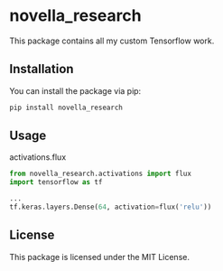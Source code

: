 # novella_research

This package contains all my custom Tensorflow work.

## Installation

You can install the package via pip:

```bash
pip install novella_research
```

## Usage

activations.flux

```python
from novella_research.activations import flux
import tensorflow as tf

...
tf.keras.layers.Dense(64, activation=flux('relu'))
```

## License

This package is licensed under the MIT License.
